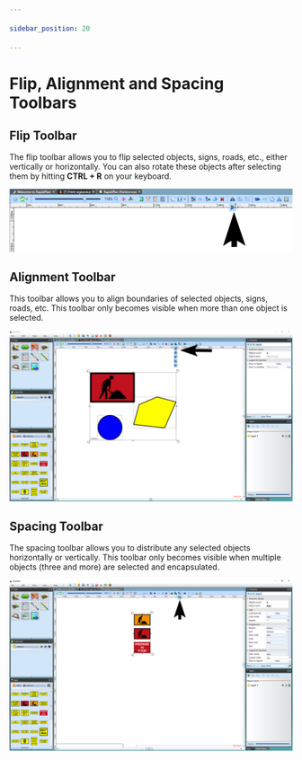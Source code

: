 ```yaml
---

sidebar_position: 20

---
```

# Flip, Alignment and Spacing Toolbars

## Flip Toolbar 

The flip toolbar allows you to flip selected objects, signs, roads, etc., either vertically or horizontally. You can also rotate these objects after selecting them by hitting **CTRL + R** on your keyboard.

![The_Flip_Toolbar](./assets/The_Flip_Toolbar.png)

## Alignment Toolbar

This toolbar allows you to align boundaries of selected objects, signs, roads, etc. This toolbar only becomes visible when more than one object is selected.

![The_Alignment_Toolbar](./assets/The_Alignment_Toolbar.png)

##  Spacing Toolbar 

The spacing toolbar allows you to distribute any selected objects horizontally or vertically. This toolbar only becomes visible when multiple objects (three and more) are selected and encapsulated.

![Spacing_Toolbar](./assets/Spacing_Toolbar.png)